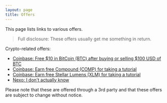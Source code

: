 ```yaml
---
layout: page
title: Offers
---
```


This page lists links to various offers.

> Full disclosure: These offers usually get me something in return.

Crypto-related offers:

- [Coinbase: Free $10 in BitCoin (BTC) after buying or selling $100 USD of BTC](https://www.coinbase.com/join/jtgasper3)
- [Coinbase: Earn free Compound (COMP) for taking a tutorial](https://coinbase.com/earn/comp/invite/579x8nt2)
- [Coinbase: Earn free Stellar Lumens (XLM) for taking a tutorial](https://coinbase.com/earn/xlm/invite/j0gc5n9x)
- [Nexo: I don't actually know](https://nexo.io/?u=5ff3ff6910b2b572a95b87a0)

Please note that these are offered through a 3rd party and that these offers are subject to change without notice.
